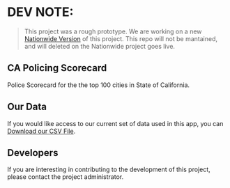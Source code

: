 DEV NOTE:
===
> This project was a rough prototype.  We are working on a new [Nationwide Version](https://github.com/campaignzero/police-scorecard) of this project.  This repo will not be mantained, and will deleted on the Nationwide project goes live.

CA Policing Scorecard
---

Police Scorecard for the the top 100 cities in State of California.


Our Data
---

If you would like access to our current set of data used in this app, you can [Download our CSV File](https://docs.google.com/spreadsheets/d/1IuNh-y2kHQkOdXywp9Rnwl4IOnON4WQla5_XhPWeAQM/export?format=csv&id=1IuNh-y2kHQkOdXywp9Rnwl4IOnON4WQla5_XhPWeAQM&gid=1005611362).


Developers
---

If you are interesting in contributing to the development of this project, please contact the project administrator.
